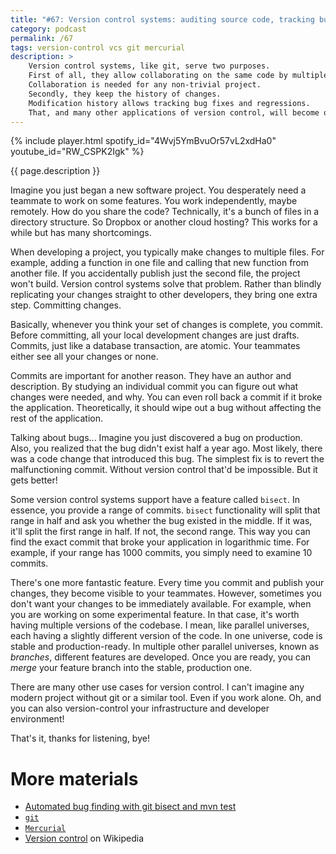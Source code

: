 ```yaml
---
title: "#67: Version control systems: auditing source code, tracking bugs and experimenting"
category: podcast
permalink: /67
tags: version-control vcs git mercurial
description: >
    Version control systems, like git, serve two purposes.
    First of all, they allow collaborating on the same code by multiple developers.
    Collaboration is needed for any non-trivial project.
    Secondly, they keep the history of changes.
    Modification history allows tracking bug fixes and regressions.
    That, and many other applications of version control, will become obvious in a second.
---
```


{% include player.html spotify_id="4Wvj5YmBvuOr57vL2xdHa0" youtube_id="RW_CSPK2Igk" %}

{{ page.description }}

Imagine you just began a new software project.
You desperately need a teammate to work on some features.
You work independently, maybe remotely.
How do you share the code?
Technically, it's a bunch of files in a directory structure.
So Dropbox or another cloud hosting?
This works for a while but has many shortcomings.

When developing a project, you typically make changes to multiple files.
For example, adding a function in one file and calling that new function from another file.
If you accidentally publish just the second file, the project won't build.
Version control systems solve that problem.
Rather than blindly replicating your changes straight to other developers, they bring one extra step.
Committing changes.

Basically, whenever you think your set of changes is complete, you commit.
Before committing, all your local development changes are just drafts.
Commits, just like a database transaction, are atomic.
Your teammates either see all your changes or none.

Commits are important for another reason.
They have an author and description.
By studying an individual commit you can figure out what changes were needed, and why.
You can even roll back a commit if it broke the application.
Theoretically, it should wipe out a bug without affecting the rest of the application.

Talking about bugs...
Imagine you just discovered a bug on production.
Also, you realized that the bug didn't exist half a year ago.
Most likely, there was a code change that introduced this bug.
The simplest fix is to revert the malfunctioning commit.
Without version control that'd be impossible.
But it gets better!

Some version control systems support have a feature called `bisect`.
In essence, you provide a range of commits.
`bisect` functionality will split that range in half and ask you whether the bug existed in the middle.
If it was, it'll split the first range in half.
If not, the second range.
This way you can find the exact commit that broke your application in logarithmic time.
For example, if your range has 1000 commits, you simply need to examine 10 commits.

There's one more fantastic feature.
Every time you commit and publish your changes, they become visible to your teammates.
However, sometimes you don't want your changes to be immediately available.
For example, when you are working on some experimental feature.
In that case, it's worth having multiple versions of the codebase.
I mean, like parallel universes, each having a slightly different version of the code.
In one universe, code is stable and production-ready.
In multiple other parallel universes, known as _branches_, different features are developed.
Once you are ready, you can _merge_ your feature branch into the stable, production one.

There are many other use cases for version control.
I can't imagine any modern project without git or a similar tool.
Even if you work alone.
Oh, and you can also version-control your infrastructure and developer environment!

That's it, thanks for listening, bye!

# More materials

* [Automated bug finding with git bisect and mvn test](https://nurkiewicz.com/2014/03/automated-bug-finding-with-git-bisect.html)
* [`git`](https://git-scm.com/)
* [`Mercurial`](https://www.mercurial-scm.org/)
* [Version control](https://en.wikipedia.org/wiki/Version_control) on Wikipedia
